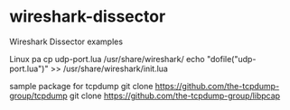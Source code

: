 # wireshark-dissector
Wireshark Dissector examples

Linux pa
cp udp-port.lua /usr/share/wireshark/
echo "dofile("udp-port.lua")" >> /usr/share/wireshark/init.lua

sample package for tcpdump
git clone https://github.com/the-tcpdump-group/tcpdump
git clone https://github.com/the-tcpdump-group/libpcap
